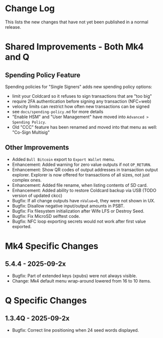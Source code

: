 # Change Log

This lists the new changes that have not yet been published in a normal release.

# Shared Improvements - Both Mk4 and Q

## Spending Policy Feature

Spending policies for "Single Signers" adds new spending policy options:

- limit your Coldcard so it refuses to sign transactions that are "too big"
- require 2FA authentication before signing any transaction (NFC+web)
- velocity limits can restrict how often new transactions can be signed
- see `docs/spending-policy.md` for more details
- "Enable HSM" and "User Management" have moved into `Advanced > Spending Policy`.
- Old "CCC" feature has been renamed and moved into that menu as well: "Co-Sign Multisig"

## Other Improvements

- Added `Bull Bitcoin` export to `Export Wallet` menu.
- Enhancement: Added warning for zero value outputs if not `OP_RETURN`.
- Enhancement: Show QR codes of output addresses in transaction output explorer. Explorer is
  now offered for transactions of all sizes, not just complex ones.
- Enhancement: Added file rename, when listing contents of SD card.
- Enhancement: Added ability to restore Coldcard backup via USB (TODO version of updated ckcc)
- Bugfix: If all change outputs have `nValue=0`, they were not shown in UX.
- Bugfix: Disallow negative input/output amounts in PSBT.
- Bugfix: Fix filesystem initialization after Wife LFS or Destroy Seed.
- Bugfix: Fix MicroSD selftest code.
- Bugfix: NFC loop exporting secrets would not work after first value exported.

# Mk4 Specific Changes

## 5.4.4 - 2025-09-2x

- Bugfix: Part of extended keys (xpubs) were not always visible.
- Change: Mk4 default menu wrap-around lowered from 16 to 10 items.

# Q Specific Changes

## 1.3.4Q - 2025-09-2x

- Bugfix: Correct line positioning when 24 seed words displayed.


